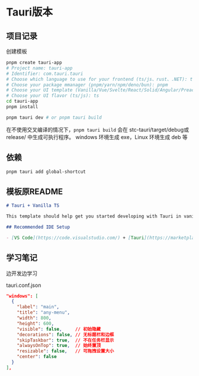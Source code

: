 # Tauri版本

## 项目记录

创建模板

```bash
pnpm create tauri-app
# Project name: tauri-app
# Identifier: com.tauri.tauri
# Choose which language to use for your frontend (ts/js、rust、.NET): ts/js
# Choose your package mmanager (pnpm/yarn/npm/deno/bun): pnpm
# Choose your UI template (Vanilla/Vue/Svelte/React/Solid/Angular/Preact): Vanilla
# Choose your UI flavor (ts/js): ts
cd tauri-app
pnpm install

pnpm tauri dev # or pnpm tauri build
```

在不使用交叉编译的情况下，`pnpm tauri build` 会在 stc-tauri/target/debug或release/ 中生成可执行程序。
windows 环境生成 exe，Linux 环境生成 deb 等

## 依赖

```bash
pnpm tauri add global-shortcut
```

## 模板原README

```md
# Tauri + Vanilla TS

This template should help get you started developing with Tauri in vanilla HTML, CSS and Typescript.

## Recommended IDE Setup

- [VS Code](https://code.visualstudio.com/) + [Tauri](https://marketplace.visualstudio.com/items?itemName=tauri-apps.tauri-vscode) + [rust-analyzer](https://marketplace.visualstudio.com/items?itemName=rust-lang.rust-analyzer)
```

## 学习笔记

边开发边学习

tauri.conf.json

```json
"windows": [
  {
    "label": "main",
    "title": "any-menu",
    "width": 800,
    "height": 600,
    "visible": false,     // 初始隐藏
    "decorations": false, // 无标题栏和边框
    "skipTaskbar": true,  // 不在任务栏显示
    "alwaysOnTop": true,  // 始终置顶
    "resizable": false,   // 可拖拽设置大小
    "center": false
  }
],
```
